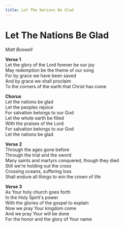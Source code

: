 ```yaml
---
title: Let The Nations Be Glad  
---
```


# Let The Nations Be Glad  
  
_Matt Boswell_  
  
**Verse 1**  
Let the glory of the Lord forever be our joy  
May redemption be the theme of our song  
For by grace we have been saved  
And by grace we shall proclaim  
To the corners of the earth that Christ has come  
  
**Chorus**  
Let the nations be glad  
Let the peoples rejoice  
For salvation belongs to our God  
Let the whole earth be filled  
With the praises of the Lord  
For salvation belongs to our God  
Let the nations be glad  
  
**Verse 2**  
Through the ages gone before  
Through the trial and the sword  
Many saints and martyrs conquered, though they died  
Still we're holding out the cross  
Crossing oceans, suffering loss  
Shall endure all things to win the crown of life  
  
**Verse 3**  
As Your holy church goes forth  
In the Holy Spirit's power  
With the glories of the gospel to explain  
Now we pray Your kingdom come  
And we pray Your will be done  
For the honor and the glory of Your name  